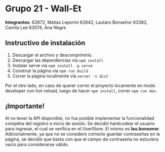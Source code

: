 # Grupo 21 - Wall-Et
**Integrantes**:
62872, Matías Leporini
62842, Lautaro Bonseñor
63382, Camila Lee
63074, Ana Negre

## Instructivo de instalación
1. Descargar el archivo y descomprimirlo.
2. Descargar las dependencias vía ```npm install```
3. Instalar serve vía ```npm install -g serve```
4. Construir la página vía ```npm run build```
5. Correr la página localmente vía ```server -s dist```

Por el otro lado, en caso de querer correr el proyecto locamente en modo developer con hot-reload, luego de hacer ```npm install```, correr ```npm run dev```.

## ¡Importante!
Al no tener la API disponible, no fue posible implementar la funcionalidad completa del registro e inicio de sesión. Se decidió hardcodear el usuario para ingresar, el cual se verifica en el UserStore. El mismo es **lau.bonsenor**. Adicionalmente, ya que no se consideró correcto guardar contraseñas en la página, se decidió que basta con que el campo de contraseña no estuviera vacío para considerarse válido.
